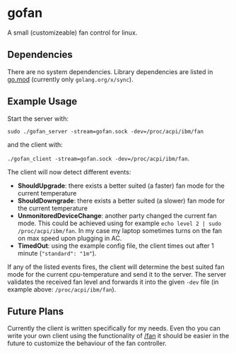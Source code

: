 # gofan
A small (customizeable) fan control for linux.

## Dependencies
There are no system dependencies.
Library dependencies are listed in [go.mod](https://gitlab.com/malte-L/go-fan/-/blob/master/go.mod) (currently only `golang.org/x/sync`). 


## Example Usage

Start the server with:

```sudo ./gofan_server -stream=gofan.sock -dev=/proc/acpi/ibm/fan```

and the client with:

`./gofan_client -stream=gofan.sock -dev=/proc/acpi/ibm/fan`.

The client will now detect different events:
- **ShouldUpgrade**: there exists a better suited (a faster) fan mode for the current temperature
- **ShouldDowngrade**: there exists a better suited (a slower) fan mode for the current temperature
- **UnmonitoredDeviceChange**: another party changed the current fan mode. This could be achieved using for example `echo level 2 | sudo /proc/acpi/ibm/fan`. In my case my laptop sometimes turns on the fan on max speed upon plugging in AC.
- **TimedOut**: using the example config file, the client times out after 1 minute (`"standard": "1m"`).

If any of the listed events fires, the client will determine the best suited fan mode for the current cpu-temperature and send it to the server.
The server validates the received fan level and forwards it into the given `-dev` file (in example above: `/proc/acpi/ibm/fan`).

## Future Plans
Currently the client is written specifically for my needs. Even tho you can write your own client using the functionality of [/fan](https://gitlab.com/malte-L/go-fan/-/tree/master/fan) it should be easier in the future to customize the behaviour of the fan controller.
